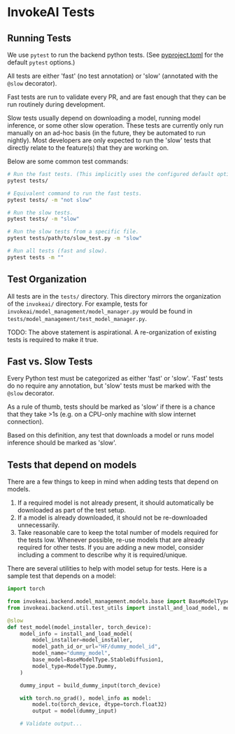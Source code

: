 # InvokeAI Tests

## Running Tests

We use `pytest` to run the backend python tests. (See [pyproject.toml](/pyproject.toml) for the default `pytest` options.)

All tests are either 'fast' (no test annotation) or 'slow' (annotated with the `@slow` decorator).

Fast tests are run to validate every PR, and are fast enough that they can be run routinely during development.

Slow tests usually depend on downloading a model, running model inference, or some other slow operation. These tests are currently only run manually on an ad-hoc basis (in the future, they be automated to run nightly). Most developers are only expected to run the 'slow' tests that directly relate to the feature(s) that they are working on.

Below are some common test commands:
```bash
# Run the fast tests. (This implicitly uses the configured default option: `-m "not slow"`.)
pytest tests/

# Equivalent command to run the fast tests.
pytest tests/ -m "not slow"

# Run the slow tests.
pytest tests/ -m "slow"

# Run the slow tests from a specific file.
pytest tests/path/to/slow_test.py -m "slow"

# Run all tests (fast and slow).
pytest tests -m ""
```

## Test Organization

All tests are in the `tests/` directory. This directory mirrors the organization of the `invokeai/` directory. For example, tests for `invokeai/model_management/model_manager.py` would be found in `tests/model_management/test_model_manager.py`.

TODO: The above statement is aspirational. A re-organization of existing tests is required to make it true.

## Fast vs. Slow Tests

Every Python test must be categorized as either 'fast' or 'slow'. 'Fast' tests do no require any annotation, but 'slow' tests must be marked with the `@slow` decorator.

As a rule of thumb, tests should be marked as 'slow' if there is a chance that they take >1s (e.g. on a CPU-only machine with slow internet connection).

Based on this definition, any test that downloads a model or runs model inference should be marked as 'slow'.

## Tests that depend on models

There are a few things to keep in mind when adding tests that depend on models.

1. If a required model is not already present, it should automatically be downloaded as part of the test setup.
2. If a model is already downloaded, it should not be re-downloaded unnecessarily.
3. Take reasonable care to keep the total number of models required for the tests low. Whenever possible, re-use models that are already required for other tests. If you are adding a new model, consider including a comment to describe why it is required/unique.

There are several utilities to help with model setup for tests. Here is a sample test that depends on a model:
```python
import torch

from invokeai.backend.model_management.models.base import BaseModelType, ModelType
from invokeai.backend.util.test_utils import install_and_load_model, model_installer, slow, torch_device

@slow
def test_model(model_installer, torch_device):
    model_info = install_and_load_model(
        model_installer=model_installer,
        model_path_id_or_url="HF/dummy_model_id",
        model_name="dummy_model",
        base_model=BaseModelType.StableDiffusion1,
        model_type=ModelType.Dummy,
    )

    dummy_input = build_dummy_input(torch_device)

    with torch.no_grad(), model_info as model:
        model.to(torch_device, dtype=torch.float32)
        output = model(dummy_input)

    # Validate output...

```